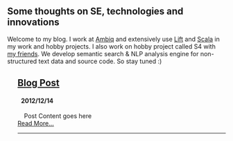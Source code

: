 ## Some thoughts on SE, technologies and innovations

Welcome to my blog. I work at [Ambiq](http://www.ambiqtech.com) and extensively use [Lift](http://www.liftweb.net) and [Scala](http://scala-lang.org) in my work and hobby projects.
I also work on hobby project called S4 with [my friends](http://https://github.com/ifunsoftware). We develop semantic search & NLP analysis engine for non-structured text data and source code.
So stay tuned :)


<ul class="posts" style="list-style: none" data-lift="blog.posts?max=15">
    <li data-post="item"><h2><a data-post="link" href="#">Blog Post</a></h2>
    	<h4 style="padding-left: 8px;"><span data-post="date">2012/12/14</span> </h4>
    	<div style="padding-left: 15px;" data-post="shortcontent">
			Post Content goes here
    </div>
    <div data-post="more"><a href="#">Read More...</a></div>
    <hr>
    </li>
</ul>

[title: Home]: /